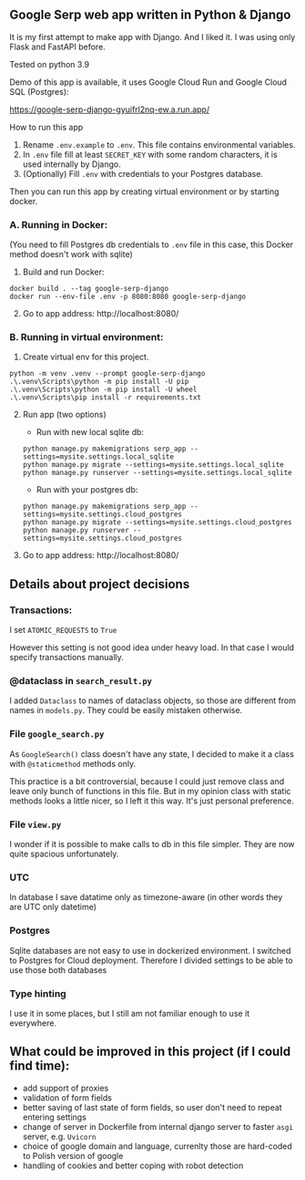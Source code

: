 ## Google Serp web app written in Python & Django

It is my first attempt to make app with Django. And I liked it. I was using only Flask and FastAPI before.

Tested on python 3.9

Demo of this app is available, it uses Google Cloud Run and Google Cloud SQL (Postgres):

https://google-serp-django-gyuifrl2nq-ew.a.run.app/


How to run this app
1. Rename `.env.example` to `.env`. This file contains environmental variables.
2. In `.env` file fill at least `SECRET_KEY` with some random characters, it is used internally by Django.
3. (Optionally) Fill `.env` with credentials to your Postgres database.

Then you can run this app by creating virtual environment or by starting docker.


### A. Running in Docker:
(You need to fill Postgres db credentials to `.env` file in this case, this Docker method doesn't work with sqlite)

1. Build and run Docker:
```
docker build . --tag google-serp-django
docker run --env-file .env -p 8080:8080 google-serp-django
```
2. Go to app address:
http://localhost:8080/






### B. Running in virtual environment:
1. Create virtual env for this project.
```
python -m venv .venv --prompt google-serp-django
.\.venv\Scripts\python -m pip install -U pip
.\.venv\Scripts\python -m pip install -U wheel
.\.venv\Scripts\pip install -r requirements.txt
````

2. Run app (two options)

    - Run with new local sqlite db:
    ```
    python manage.py makemigrations serp_app --settings=mysite.settings.local_sqlite
    python manage.py migrate --settings=mysite.settings.local_sqlite
    python manage.py runserver --settings=mysite.settings.local_sqlite
    ```

    - Run with your postgres db:
    ```
    python manage.py makemigrations serp_app --settings=mysite.settings.cloud_postgres
    python manage.py migrate --settings=mysite.settings.cloud_postgres
    python manage.py runserver --settings=mysite.settings.cloud_postgres
    ```

3. Go to app address:
http://localhost:8080/



## Details about project decisions

### Transactions:

I set `ATOMIC_REQUESTS` to `True`

However this setting is not good idea under heavy load. In that case I would specify transactions manually.

### @dataclass in `search_result.py`

I added `Dataclass` to names of dataclass objects, so those are different from names in `models.py`. They could be easily mistaken otherwise.

### File `google_search.py` 

As `GoogleSearch()` class doesn't have any state, I decided to make it a class with `@staticmethod` methods only. 

This practice is a bit controversial, because I could just remove class and leave only bunch of functions in this file. But in my opinion class with static methods looks a little nicer, so I left it this way. It's just personal preference.

### File `view.py` 

I wonder if it is possible to make calls to db in this file simpler. They are now quite spacious unfortunately.


### UTC
In database I save datatime only as timezone-aware (in other words they are UTC only datetime)

### Postgres

Sqlite databases are not easy to use in dockerized environment. I switched to Postgres for Cloud deployment. Therefore I divided settings to be able to use those both databases

### Type hinting

I use it in some places, but I still am not familiar enough to use it everywhere.


## What could be improved in this project (if I could find time):

- add support of proxies
- validation of form fields
- better saving of last state of form fields, so user don't need to repeat entering settings
- change of server in Dockerfile from internal django server to faster `asgi` server, e.g. `Uvicorn`
- choice of google domain and language, currenlty those are hard-coded to Polish version of google
- handling of cookies and better coping with robot detection
